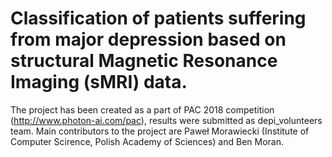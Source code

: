 # Classification of patients suffering from major depression based on structural Magnetic Resonance Imaging (sMRI) data.

The project has been created as a part of PAC 2018 competition (http://www.photon-ai.com/pac), results were submitted as depi_volunteers team. Main contributors to the project are Paweł Morawiecki (Institute of Computer Scirence, Polish Academy of Sciences) and Ben Moran.  

